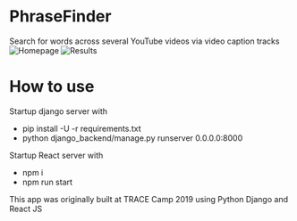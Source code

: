 # PhraseFinder
Search for words across several YouTube videos via video caption tracks
![Homepage](https://i.ibb.co/rtqzhqp/homepage.png)
![Results](https://i.ibb.co/QMMZ7zs/results.png)

# How to use
Startup django server with
- pip install -U -r requirements.txt
- python django_backend/manage.py runserver 0.0.0.0:8000

Startup React server with 
- npm i
- npm run start

This app was originally built at TRACE Camp 2019 using Python Django and React JS
